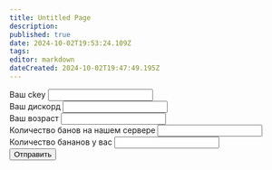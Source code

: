 ```yaml
---
title: Untitled Page
description: 
published: true
date: 2024-10-02T19:53:24.109Z
tags: 
editor: markdown
dateCreated: 2024-10-02T19:47:49.195Z
---
```


<div class="form-container">
  <form id="send">
    <div class="form-control">
      <label for="ckey">Ваш ckey</label>
      <input type="text" id="ckey" name="ckey" class="colortext" required>
    </div>
    <div class="form-control">
      <label for="ds">Ваш дискорд</label>
      <input id="ds" name="ds" class="colortext" required>
    </div>
    <div class="form-control">
      <label for="age">Ваш возраст</label>
      <input id="age" name="age" class="colortext" required>
    </div>
    <div class="form-control">
      <label for="bans">Количество банов на нашем сервере</label>
      <input id="bans" name="bans" class="colortext" required>
    </div>
    <div class="form-control">
      <label for="banans">Количество бананов у вас</label>
      <input id="banans" name="banans" class="colortext" required>
    </div>
    <div class="form-control">
      <button id="submit" type="submit">Отправить</button>
    </div>
  </form>
</div>

